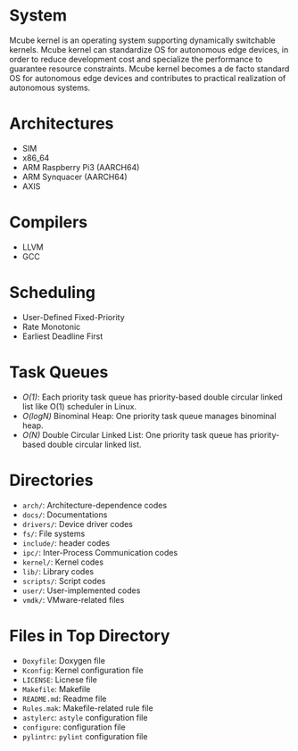 # System

Mcube kernel is an operating system supporting dynamically switchable
kernels.
Mcube kernel can standardize OS for autonomous edge devices, in order
to reduce development cost and specialize the performance to guarantee
resource constraints.
Mcube kernel becomes a de facto standard OS for autonomous edge
devices and contributes to practical realization of autonomous
systems.

# Architectures

* SIM
* x86_64
* ARM Raspberry Pi3 (AARCH64)
* ARM Synquacer (AARCH64)
* AXIS

# Compilers

* LLVM
* GCC

# Scheduling

* User-Defined Fixed-Priority
* Rate Monotonic
* Earliest Deadline First

# Task Queues

* *O(1)*: Each priority task queue has priority-based double circular
  linked list like O(1) scheduler in Linux.  
* *O(logN)* Binominal Heap: One priority task queue manages binominal heap.
* *O(N)* Double Circular Linked List: One priority task queue has
  priority-based double circular linked list.

# Directories

* `arch/`: Architecture-dependence codes
* `docs/`: Documentations
* `drivers/`: Device driver codes
* `fs/`: File systems
* `include/`: header codes
* `ipc/`: Inter-Process Communication codes
* `kernel/`: Kernel codes
* `lib/`: Library codes
* `scripts/`: Script codes
* `user/`: User-implemented codes
* `vmdk/`: VMware-related files

# Files in Top Directory

* `Doxyfile`: Doxygen file
* `Kconfig`: Kernel configuration file
* `LICENSE`: Licnese file
* `Makefile`: Makefile
* `README.md`: Readme file
* `Rules.mak`: Makefile-related rule file
* `astylerc`: `astyle` configuration file
* `configure`: configuration file
* `pylintrc`: `pylint` configuration file
